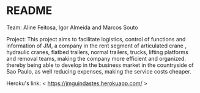 # README
Team: Aline Feitosa, Igor Almeida and Marcos Souto

Project: This project aims to facilitate logistics, control of functions and information of JM, a company in the rent segment of articulated crane , hydraulic cranes, flatbed trailers, normal trailers, trucks, lifting platforms and removal teams, making the company more efficient and organized. thereby being able to develop in the business market in the countryside of Sao Paulo, as well reducing expenses, making the service costs cheaper.

Heroku's link: < https://jmguindastes.herokuapp.com/ >
